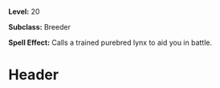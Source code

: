 <!-- TITLE: Spell: Purebred Lynx -->
<!-- SUBTITLE:  -->

**Level:** 20

**Subclass:** Breeder

**Spell Effect:** Calls a trained purebred lynx to aid you in battle.

# Header
